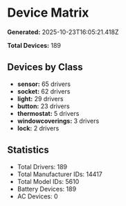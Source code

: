 # Device Matrix

**Generated:** 2025-10-23T16:05:21.418Z

**Total Devices:** 189

## Devices by Class

- **sensor:** 65 drivers
- **socket:** 62 drivers
- **light:** 29 drivers
- **button:** 23 drivers
- **thermostat:** 5 drivers
- **windowcoverings:** 3 drivers
- **lock:** 2 drivers

## Statistics

- Total Drivers: 189
- Total Manufacturer IDs: 14417
- Total Model IDs: 5610
- Battery Devices: 189
- AC Devices: 0
